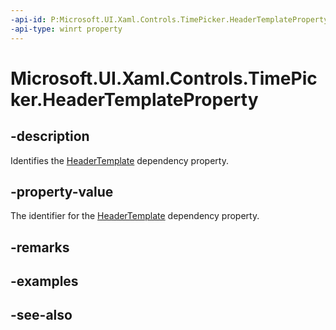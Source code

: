 ```yaml
---
-api-id: P:Microsoft.UI.Xaml.Controls.TimePicker.HeaderTemplateProperty
-api-type: winrt property
---
```


<!-- Property syntax
public Windows.UI.Xaml.DependencyProperty HeaderTemplateProperty { get; }
-->

# Microsoft.UI.Xaml.Controls.TimePicker.HeaderTemplateProperty

## -description
Identifies the [HeaderTemplate](timepicker_headertemplate.md) dependency property.

## -property-value
The identifier for the [HeaderTemplate](timepicker_headertemplate.md) dependency property.

## -remarks

## -examples

## -see-also
